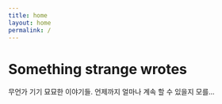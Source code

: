 ```yaml
---
title: home
layout: home
permalink: /
---
```


# Something strange wrotes

무언가 기기 묘묘한 이야기들. 언제까지 얼마나 계속 할 수 있을지 모를...
